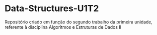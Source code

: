 # Data-Structures-U1T2
Repositório criado em função do segundo trabalho da primeira unidade, referente à disciplina Algorítmos e Estruturas de Dados II
